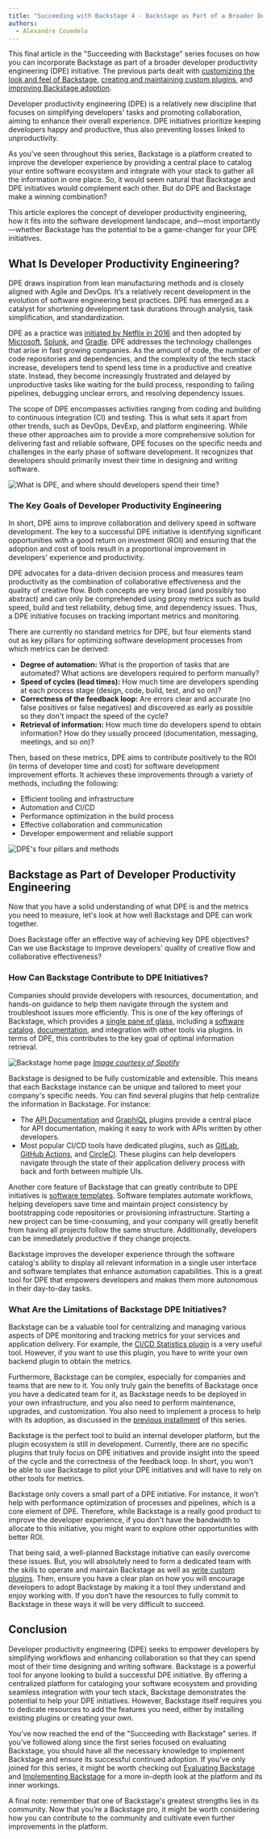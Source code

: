 ```yaml
---
title: "Succeeding with Backstage 4 - Backstage as Part of a Broader Developer Productivity Engineering (DPE) Initiative"
authors:
  - Alexandre Couedelo
---
```

This final article in the "Succeeding with Backstage" series focuses on how you can incorporate Backstage as part of a broader developer productivity engineering (DPE) initiative. The previous parts dealt with [customizing the look and feel of Backstage](URL), [creating and maintaining custom plugins](URL), and [improving Backstage adoption](URL).

Developer productivity engineering (DPE) is a relatively new discipline that focuses on simplifying developers' tasks and promoting collaboration, aiming to enhance their overall experience. DPE initiatives prioritize keeping developers happy and productive, thus also preventing losses linked to unproductivity.

As you've seen throughout this series, Backstage is a platform created to improve the developer experience by providing a central place to catalog your entire software ecosystem and integrate with your stack to gather all the information in one place. So, it would seem natural that Backstage and DPE initiatives would complement each other. But do DPE and Backstage make a winning combination?

This article explores the concept of developer productivity engineering, how it fits into the software development landscape, and—most importantly—whether Backstage has the potential to be a game-changer for your DPE initiatives.

## What Is Developer Productivity Engineering?

DPE draws inspiration from lean manufacturing methods and is closely aligned with Agile and DevOps. It’s a relatively recent development in the evolution of software engineering best practices. DPE has emerged as a catalyst for shortening development task durations through analysis, task simplification, and standardization.

DPE as a practice was [initiated by Netflix in 2016](https://www.youtube.com/watch?v=PqgbJSgvqj0&ab_channel=Gradle) and then adopted by [Microsoft](https://www.youtube.com/watch?v=1xP72VhpT1U&ab_channel=Gradle), [Splunk](https://www.splunk.com/en_us/blog/learn/dpe-developer-productivity-engineering.html), and [Gradle](https://gradle.com/blog/developer-productivity-engineering-2020). DPE addresses the technology challenges that arise in fast growing companies. As the amount of code, the number of code repositories and dependencies, and the complexity of the tech stack increase, developers tend to spend less time in a productive and creative state. Instead, they become increasingly frustrated and delayed by unproductive tasks like waiting for the build process, responding to failing pipelines, debugging unclear errors, and resolving dependency issues.

The scope of DPE encompasses activities ranging from coding and building to continuous integration (CI) and testing. This is what sets it apart from other trends, such as DevOps, DevExp, and platform engineering. While these other approaches aim to provide a more comprehensive solution for delivering fast and reliable software, DPE focuses on the specific needs and challenges in the early phase of software development. It recognizes that developers should primarily invest their time in designing and writing software.

![What is DPE, and where should developers spend their time?](https://i.imgur.com/6rXGbGu.png)

### The Key Goals of Developer Productivity Engineering

In short, DPE aims to improve collaboration and delivery speed in software development. The key to a successful DPE initiative is identifying significant opportunities with a good return on investment (ROI) and ensuring that the adoption and cost of tools result in a proportional improvement in developers' experience and productivity.

DPE advocates for a data-driven decision process and measures team productivity as the combination of collaborative effectiveness and the quality of creative flow. Both concepts are very broad (and possibly too abstract) and can only be comprehended using proxy metrics such as build speed, build and test reliability, debug time, and dependency issues. Thus, a DPE initiative focuses on tracking important metrics and monitoring.

There are currently no standard metrics for DPE, but four elements stand out as key pillars for optimizing software development processes from which metrics can be derived:

- **Degree of automation:** What is the proportion of tasks that are automated? What actions are developers required to perform manually?
- **Speed of cycles (lead times):** How much time are developers spending at each process stage (design, code, build, test, and so on)?
- **Correctness of the feedback loop:** Are errors clear and accurate (no false positives or false negatives) and discovered as early as possible so they don't impact the speed of the cycle?
- **Retrieval of information:** How much time do developers spend to obtain information? How do they usually proceed (documentation, messaging, meetings, and so on)?

Then, based on these metrics, DPE aims to contribute positively to the ROI (in terms of developer time and cost) for software development improvement efforts. It achieves these improvements through a variety of methods, including the following:

- Efficient tooling and infrastructure
- Automation and CI/CD
- Performance optimization in the build process
- Effective collaboration and communication
- Developer empowerment and reliable support

![DPE's four pillars and methods](https://i.imgur.com/xAwRAqu.png)

## Backstage as Part of Developer Productivity Engineering

Now that you have a solid understanding of what DPE is and the metrics you need to measure, let's look at how well Backstage and DPE can work together.

Does Backstage offer an effective way of achieving key DPE objectives? Can we use Backstage to improve developers' quality of creative flow and collaborative effectiveness?

### How Can Backstage Contribute to DPE Initiatives?

Companies should provide developers with resources, documentation, and hands-on guidance to help them navigate through the system and troubleshoot issues more efficiently. This is one of the key offerings of Backstage, which provides a [single pane of glass](https://www.techtarget.com/searchdatacenter/definition/single-pane-of-glass), including a [software catalog](https://backstage.io/docs/features/software-catalog/), [documentation](https://backstage.io/docs/features/techdocs/), and integration with other tools via plugins. In terms of DPE, this contributes to the key goal of optimal information retrieval.

![Backstage home page](https://i.imgur.com/LJEsNaE.png)
[*Image courtesy of Spotify*](https://backstage.io/blog/2020/03/16/announcing-backstage/)

Backstage is designed to be fully customizable and extensible. This means that each Backstage instance can be unique and tailored to meet your company's specific needs. You can find several plugins that help centralize the information in Backstage. For instance:

- The [API Documentation](https://github.com/backstage/backstage/blob/master/plugins/api-docs/README.md) and [GraphiQL](https://github.com/backstage/backstage/tree/master/plugins/graphiql) plugins provide a central place for API documentation, making it easy to work with APIs written by other developers.
- Most popular CI/CD tools have dedicated plugins, such as [GitLab](https://github.com/immobiliare/backstage-plugin-gitlab), [GitHub Actions](https://github.com/backstage/backstage/tree/master/plugins/github-actions), and [CircleCI](https://github.com/backstage/backstage/tree/master/plugins/circleci). These plugins can help developers navigate through the state of their application delivery process with back and forth between multiple UIs.

Another core feature of Backstage that can greatly contribute to DPE initiatives is [software templates](https://backstage.io/docs/features/software-templates/). Software templates automate workflows, helping developers save time and maintain project consistency by bootstrapping code repositories or provisioning infrastructure. Starting a new project can be time-consuming, and your company will greatly benefit from having all projects follow the same structure. Additionally, developers can be immediately productive if they change projects.

Backstage improves the developer experience through the software catalog's ability to display all relevant information in a single user interface and software templates that enhance automation capabilities. This is a great tool for DPE that empowers developers and makes them more autonomous in their day-to-day tasks.

### What Are the Limitations of Backstage DPE Initiatives?

Backstage can be a valuable tool for centralizing and managing various aspects of DPE monitoring and tracking metrics for your services and application delivery. For example, the [CI/CD Statistics plugin](https://github.com/backstage/backstage/tree/master/plugins/cicd-statistics) is a very useful tool. However, if you want to use this plugin, you have to write your own backend plugin to obtain the metrics.

Furthermore, Backstage can be complex, especially for companies and teams that are new to it. You only truly gain the benefits of Backstage once you have a dedicated team for it, as Backstage needs to be deployed in your own infrastructure, and you also need to perform maintenance, upgrades, and customization. You also need to implement a process to help with its adoption, as discussed in the [previous installment](URL) of this series.

Backstage is the perfect tool to build an internal developer platform, but the plugin ecosystem is still in development. Currently, there are no specific plugins that truly focus on DPE initiatives and provide insight into the speed of the cycle and the correctness of the feedback loop. In short, you won't be able to use Backstage to pilot your DPE initiatives and will have to rely on other tools for metrics.

Backstage only covers a small part of a DPE initiative. For instance, it won't help with performance optimization of processes and pipelines, which is a core element of DPE. Therefore, while Backstage is a really good product to improve the developer experience, if you don't have the bandwidth to allocate to this initiative, you might want to explore other opportunities with better ROI.

That being said, a well-planned Backstage initiative can easily overcome these issues. But, you will absolutely need to form a dedicated team with the skills to operate and maintain Backstage as well as [write custom plugins](URL). Then, ensure you have a clear plan on how you will encourage developers to adopt Backstage by making it a tool they understand and enjoy working with. If you don’t have the resources to fully commit to Backstage in these ways it will be very difficult to succeed.

## Conclusion

Developer productivity engineering (DPE) seeks to empower developers by simplifying workflows and enhancing collaboration so that they can spend most of their time designing and writing software. Backstage is a powerful tool for anyone looking to build a successful DPE initiative. By offering a centralized platform for cataloging your software ecosystem and providing seamless integration with your tech stack, Backstage demonstrates the potential to help your DPE initiatives. However, Backstage itself requires you to dedicate resources to add the features you need, either by installing existing plugins or creating your own.

You’ve now reached the end of the "Succeeding with Backstage" series. If you’ve followed along since the first series focused on evaluating Backstage, you should have all the necessary knowledge to implement Backstage and ensure its successful continued adoption. If you’ve only joined for this series, it might be worth checking out [Evaluating Backstage](https://www.kosli.com/blog/evaluating-backstage-why-backstage/) and [Implementing Backstage](https://www.kosli.com/blog/implementing-backstage-getting-started/) for a more in-depth look at the platform and its inner workings.

A final note: remember that one of Backstage's greatest strengths lies in its community. Now that you’re a Backstage pro, it might be worth considering how you can contribute to the community and cultivate even further improvements in the platform.

